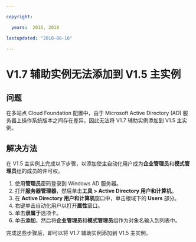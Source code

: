 ```yaml
---

copyright:

  years:  2016, 2018

lastupdated: "2018-08-16"

---
```


# V1.7 辅助实例无法添加到 V1.5 主实例

## 问题
在多站点 Cloud Foundation 配置中，由于 Microsoft Active Directory (AD) 服务器上操作系统版本之间存在差异，因此无法将 V1.7 辅助实例添加到 V1.5 主实例。

## 解决方法
在 V1.5 主实例上完成以下步骤，以添加使主自动化用户成为**企业管理员**和**模式管理员**组的成员的许可权。

1. 使用**管理员**密码登录到 Windows AD 服务器。
2. 打开**服务器管理器**，然后单击**工具 > Active Directory 用户和计算机**。
4. 在 **Active Directory 用户和计算机**窗口中，单击根域下的 **Users** 部分。
5. 右键单击自动化用户以打开**属性**窗口。
6. 单击**隶属于**选项卡。
7. 单击**添加**，然后将**企业管理员**和**模式管理员**组作为对象名输入到列表中。  

完成这些步骤后，即可以将 V1.7 辅助实例添加到 V1.5 主实例。
